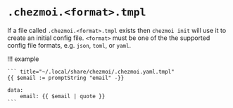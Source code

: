 # `.chezmoi.<format>.tmpl`

If a file called `.chezmoi.<format>.tmpl` exists then `chezmoi init` will use
it to create an initial config file. `<format>` must be one of the the
supported config file formats, e.g. `json`, `toml`, or `yaml`.

!!! example

    ``` title="~/.local/share/chezmoi/.chezmoi.yaml.tmpl"
    {{ $email := promptString "email" -}}

    data:
        email: {{ $email | quote }}
    ```
